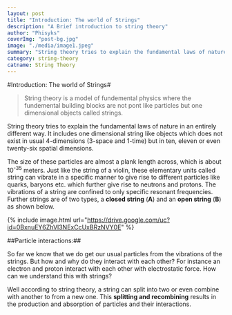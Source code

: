```yaml
---
layout: post
title: "Introduction: The world of Strings"
description: "A Brief introduction to string theory"
author: "Phisyks"
coverImg: "post-bg.jpg"
image: "./media/image1.jpeg"
summary: "String theory tries to explain the fundamental laws of nature in an entirely different way. "
category: string-theory
catname: String Theory
---
```


#Introduction: The world of Strings#

>String theory is a model of fundemental physics 
>where the fundemental building blocks are not
>pont like particles but one dimensional
>objects called strings.


String theory tries to explain the fundamental laws of nature in an entirely different way. It includes one dimensional string like objects which does not exist in usual 4-dimensions (3-space and 1-time) but in ten, eleven or even twenty-six spatial dimensions.

The size of these particles are almost a plank length across, which is about 10<sup>-35</sup> meters. Just like the string of a violin, these elementary units called string can vibrate in a specific manner to give rise to different particles like quarks, baryons etc. which further give rise to neutrons and protons. The vibrations of a string are confined to only specific resonant frequencies. Further strings are of two types, a **closed string** (**A**) and an **open string** (**B**) as shown below.

{% include image.html url="https://drive.google.com/uc?id=0BxnuEY6ZhVl3NExCcUxBRzNVY0E" %}

##Particle interactions:##

So far we know that we do get our usual particles from the vibrations of the strings. But how and why do they interact with each other? For instance an electron and proton interact with each other with electrostatic force. How can we understand this with strings?

Well according to string theory, a string can split into two or even combine with another to from a new one. This **splitting and recombining** results in the production and absorption of particles and their interactions.









